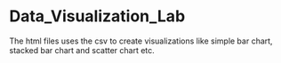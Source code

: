 # Data_Visualization_Lab

The html files uses the csv to create visualizations like simple bar chart, stacked bar chart and scatter chart etc.
